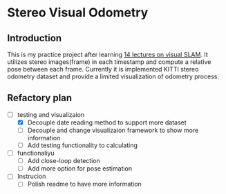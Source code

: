 # Stereo Visual Odometry

## Introduction

This is my practice project after learning [14 lectures on visual SLAM](https://github.com/gaoxiang12/slambook2). It utilizes stereo images(frame) in each timestamp and compute a relative pose between each frame. Currently it is implemented KITTI stereo odometry dataset and provide a limited visualization of odometry process.

## Refactory plan

- [ ] testing and visualizaion
  - [x] Decouple date reading method to support more dataset
  - [ ] Decouple and change visualizaion framework to show more information
  - [ ] Add testing functionality to calculating
- [ ] functionaliyu
  - [ ] Add close-loop detection
  - [ ] Add more option for pose estimation
- [ ] Instrucion
  - [ ] Polish readme to have more information